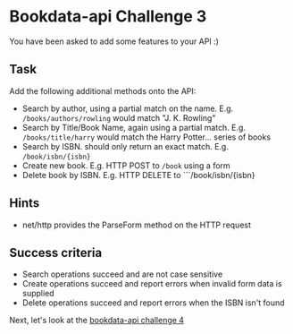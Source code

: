 # Bookdata-api Challenge 3

You have been asked to add some features to your API :)

## Task

Add the following additional methods onto the API:

* Search by author, using a partial match on the name. E.g. ```/books/authors/rowling``` would match "J. K. Rowling"
* Search by Title/Book Name, again using a partial match. E.g. ```/books/title/harry``` would match the Harry Potter... series of books
* Search by ISBN. should only return an exact match. E.g. ```/book/isbn/{isbn}```
* Create new book. E.g. HTTP POST to ```/book``` using a form
* Delete book by ISBN. E.g. HTTP DELETE to ```/book/isbn/{isbn}

## Hints

* net/http provides the ParseForm method on the HTTP request

## Success criteria

* Search operations succeed and are not case sensitive
* Create operations succeed and report errors when invalid form data is supplied
* Delete operations succeed and report errors when the ISBN isn't found

Next, let's look at the [bookdata-api challenge 4](bookdata-04.md)
